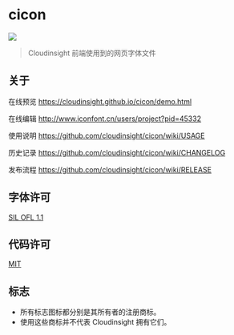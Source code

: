 # cicon
[![](https://img.shields.io/npm/v/cicon.svg)](https://www.npmjs.com/package/cicon)

> Cloudinsight 前端使用到的网页字体文件
 
## 关于

在线预览 https://cloudinsight.github.io/cicon/demo.html

在线编辑 http://www.iconfont.cn/users/project?pid=45332

使用说明 https://github.com/cloudinsight/cicon/wiki/USAGE

历史记录 https://github.com/cloudinsight/cicon/wiki/CHANGELOG

发布流程 https://github.com/cloudinsight/cicon/wiki/RELEASE

## 字体许可

[SIL OFL 1.1](http://scripts.sil.org/OFL)

## 代码许可

[MIT](http://opensource.org/licenses/mit-license.html)

## 标志

- 所有标志图标都分别是其所有者的注册商标。
- 使用这些商标并不代表 Cloudinsight 拥有它们。
